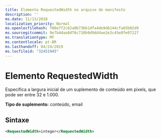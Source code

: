 ```yaml
---
title: Elemento RequestedWidth no arquivo de manifesto
description: ''
ms.date: 11/13/2018
localization_priority: Normal
ms.openlocfilehash: f80e7f2c62a0b736b1dfa4de9d6144cfa65b02d9
ms.sourcegitcommit: 9e7b4daa8d76c710b9d9dd4ae2e3c45e8fe07127
ms.translationtype: MT
ms.contentlocale: pt-BR
ms.lasthandoff: 04/24/2019
ms.locfileid: "32451945"
---
```

# <a name="requestedwidth-element"></a>Elemento RequestedWidth

Especifica a largura inicial de um suplemento de conteúdo em pixels, que pode ser entre 32 e 1.000.

**Tipo de suplemento:** conteúdo, email

## <a name="syntax"></a>Sintaxe

```XML
<RequestedWidth>integer</RequestedWidth>
```

